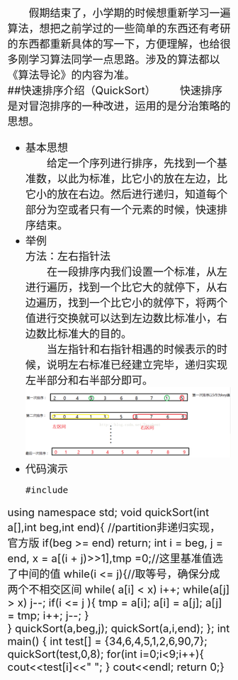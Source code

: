 

<font size=5>　　假期结束了，小学期的时候想重新学习一遍算法，想把之前学过的一些简单的东西还有考研的东西都重新具体的写一下，方便理解，也给很多刚学习算法同学一点思路。涉及的算法都以《算法导论》的内容为准。<br>
##快速排序介绍（QuickSort）
&emsp;&emsp;快速排序是对冒泡排序的一种改进，运用的是分治策略的思想。<br>
* 基本思想　<br>
&emsp;&emsp;给定一个序列进行排序，先找到一个基准数，以此为标准，比它小的放在左边，比它小的放在右边。然后进行递归，知道每个部分为空或者只有一个元素的时候，快速排序结束。<br>
* 举例<br>
  方法：左右指针法<br>
　　在一段排序内我们设置一个标准，从左进行遍历，找到一个比它大的就停下，从右边遍历，找到一个比它小的就停下，将两个值进行交换就可以达到左边数比标准小，右边数比标准大的目的。<br>
　　当左指针和右指针相遇的时候表示的时候，说明左右标准已经建立完毕，递归实现左半部分和右半部分即可。<br>
  ![示例图片](https://github.com/Anaethesia/CLRSconcept/blob/master/20170308204345872.png)<br>
* 代码演示<br>
    <pre>#include <iostream>
using namespace std;
void quickSort(int a[],int beg,int end){
   //partition非递归实现，官方版
   if(beg >= end) return;
    int i = beg, j = end, x = a[(i + j)>>1],tmp =0;//这里基准值选了中间的值
    while(i <= j){//取等号，确保分成两个不相交区间
        while( a[i] < x) i++;
        while(a[j] > x) j--;
        if(i <= j ){
            tmp = a[i];
            a[i] = a[j];
            a[j] = tmp;
            i++;
            j--;
        }     
    }
    quickSort(a,beg,j);
    quickSort(a,i,end);
};
int main()
{
    int test[] = {34,6,4,5,1,2,6,90,7};
    quickSort(test,0,8);
    for(int i=0;i<9;i++){ 
        cout<<test[i]<<"  ";
    }
    cout<<endl;
    return 0;}
   </pre>
